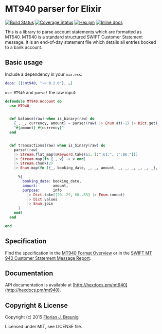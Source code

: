 MT940 parser for Elixir
=======================

[![Build Status](https://travis-ci.org/my-flow/mt940.svg?branch=master)](https://travis-ci.org/my-flow/mt940)
[![Coverage Status](https://coveralls.io/repos/my-flow/mt940/badge.svg?branch=master)](https://coveralls.io/r/my-flow/mt940?branch=master)
[![Hex.pm](https://img.shields.io/hexpm/v/mt940.svg)](https://hex.pm/packages/mt940)
[![Inline docs](http://inch-ci.org/github/my-flow/mt940.svg)](http://inch-ci.org/github/my-flow/mt940)

This is a library to parse account statements which are formatted as MT940.
MT940 is a standard structured SWIFT Customer Statement message. It is an
end-of-day statement file which details all entries booked to a bank account.


## Basic usage

Include a dependency in your `mix.exs`:

```elixir
deps: [{:mt940, "~> 0.2.0"}, …]
```

`use MT940` and `parse!` the raw input:

```elixir
defmodule MT940.Account do
  use MT940


  def balance(raw) when is_binary(raw) do
    {_, _, currency, amount} = parse!(raw) |> Enum.at(-1) |> Dict.get(:":62F:")
    "#{amount} #{currency}"
  end


  def transactions(raw) when is_binary(raw) do
    parse!(raw)
    |> Stream.flat_map(&Keyword.take(&1, [:":61:", :":86:"]))
    |> Stream.map(fn {_, v} -> v end)
    |> Stream.chunk(2)
    |> Enum.map(fn [{_, booking_date, _, _, amount, _, _, _, _, _, _}, {_, info}] ->

      %{
        booking_date: booking_date,
        amount:       amount,
        purpose:      info
          |> Dict.take([20..29, 60..63] |> Enum.concat)
          |> Dict.values
          |> Enum.join
      }
    end)
  end

end
```


## Specification

Find the specification in the [MT940 Format Overview](http://www.sepaforcorporates.com/swift-for-corporates/account-statement-mt940-file-format-overview/)
or in the [SWIFT MT 940 Customer Statement Message Report](http://martin.hinner.info/bankconvert/swift_mt940_942.pdf).


## Documentation

API documentation is available at [http://hexdocs.pm/mt940](http://hexdocs.pm/mt940).


## Copyright & License

Copyright (c) 2015 [Florian J. Breunig](http://www.my-flow.com)

Licensed under MIT, see LICENSE file.
